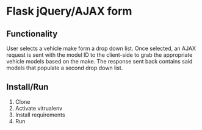 # Flask jQuery/AJAX form

## Functionality

User selects a vehicle make form a drop down list. Once selected, an AJAX request is sent with the model ID to the client-side to grab the appropriate vehicle models based on the make. The response sent back contains said models that populate a second drop down list.

## Install/Run

1. Clone
2. Activate vitrualenv
3. Install requirements
4. Run